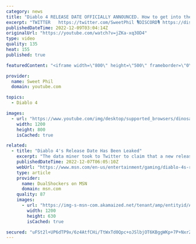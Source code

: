 ```yaml
---
category: news
title: "Diablo 4 RELEASE DATE OFFICIALLY ANNOUNCED. How to get into the Open Beta."
excerpt: "TWITTER   https://twitter.com/SweetPhil 🎙️DISCORD🎙️ https://discord.gg/Q9zE9E8 MERCH   ..."
publishedDateTime: 2022-12-09T03:04:14Z
originalUrl: "https://youtube.com/watch?v=jZKa-xq3OD4"
type: video
quality: 135
heat: 155
published: true

featuredContent: "<iframe width=\"800\" height=\"500\" frameborder=\"0\" src=\"https://www.youtube.com/embed/jZKa-xq3OD4\" allow=\"accelerometer; autoplay; encrypted-media; gyroscope; picture-in-picture\" allowfullscreen></iframe>"

provider:
  name: Sweet Phil
  domain: youtube.com

topics:
  - Diablo 4

images:
  - url: "https://www.youtube.com/img/desktop/supported_browsers/dinosaur.png"
    width: 1200
    height: 800
    isCached: true

related:
  - title: "Diablo 4's Release Date Has Been Leaked"
    excerpt: "The data miner took to Twitter to claim that a new release date for Diablo 4 has emerged on the Xbox Store's backend, revealing that the game will be available to play on the 5th of June 2023. Additionally,"
    publishedDateTime: 2022-12-07T06:05:10Z
    webUrl: "https://www.msn.com/en-us/entertainment/gaming/diablo-4s-release-date-has-been-leaked/ar-AA150N7d"
    type: article
    provider:
      name: DualShockers on MSN
      domain: msn.com
    quality: 87
    images:
      - url: "https://img-s-msn-com.akamaized.net/tenant/amp/entityid/AA150FIv.img?h=630&w=1200&m=6&q=60&o=t&l=f&f=jpg&x=454&y=285"
        width: 1200
        height: 630
        isCached: true

secured: "uFSt2l+UP6dTP9x/6z4AtfCHi/TtWxTd0Qpc+oJSlbjOT6KBggWKp+7P+NxrZKr8Zh8eLG8FZ2AucsnzCmd3inaOIqpw0alXXM5E7nD41GcX0sTAHrkMbwHl7LlnnAHKgs21IAa5E63v2FQ5n/8fS7UTe/HWJO5aWz8CFBywjc1EIPQXtnC7CWnkMLao/l5FWZqClHSsLqkDtEOqjxZkEDs2lMl+UOAknzObAO5DNDfWNYv1kIJ/tJmtwBlLYht9Dmsw1nggP/Q73pxdG/SqwmMkpKlh857ZgN9eVETfzClcGYgWx3q4jOq45voJFWNA7pnMkvu1WHujFFmU5wIt7wYF2pj1DcUskxdBR9t39lCroGLLwQlm4vr0rOHu6W9vIrEz3tCPCjm7c50RIJZz0w==;0A7xz2Fm7xH6Z061lKtjlw=="
---
```


